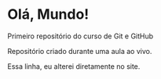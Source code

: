 # Olá, Mundo!
 Primeiro repositório do curso de Git e GitHub

Repositório criado durante uma aula ao vivo.

Essa linha, eu alterei diretamente no site.
